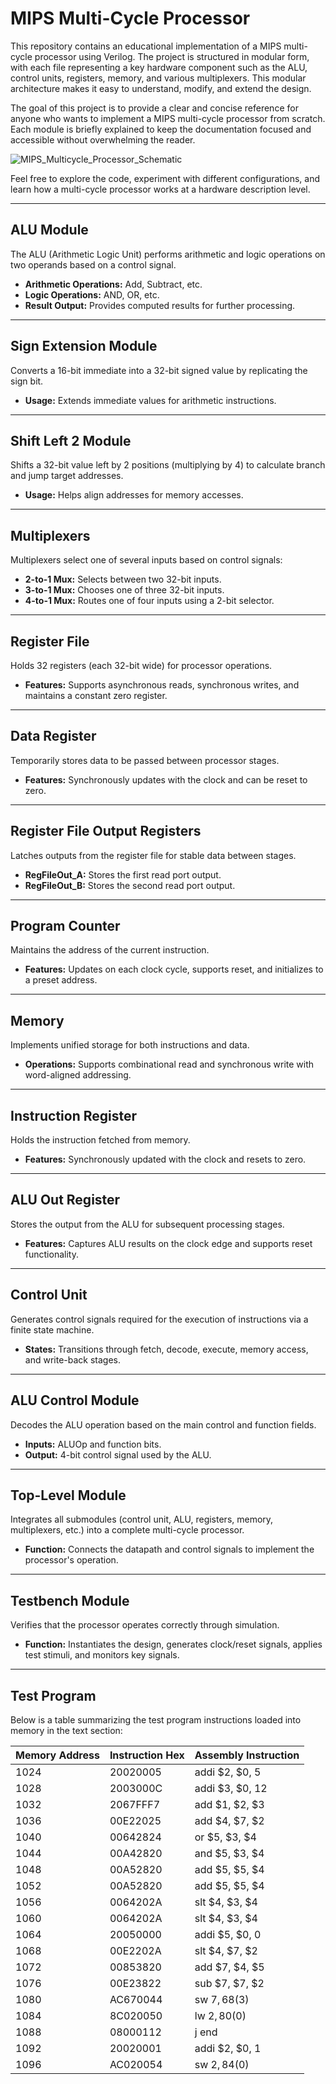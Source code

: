 # MIPS Multi-Cycle Processor

This repository contains an educational implementation of a MIPS multi-cycle processor using Verilog. The project is structured in modular form, with each file representing a key hardware component such as the ALU, control units, registers, memory, and various multiplexers. This modular architecture makes it easy to understand, modify, and extend the design.

The goal of this project is to provide a clear and concise reference for anyone who wants to implement a MIPS multi-cycle processor from scratch. Each module is briefly explained to keep the documentation focused and accessible without overwhelming the reader.

![MIPS_Multicycle_Processor_Schematic](https://github.com/user-attachments/assets/56d4d178-b7d8-49ef-8be7-21b03c928a29)

Feel free to explore the code, experiment with different configurations, and learn how a multi-cycle processor works at a hardware description level.

---

## ALU Module
The ALU (Arithmetic Logic Unit) performs arithmetic and logic operations on two operands based on a control signal.
- **Arithmetic Operations:** Add, Subtract, etc.
- **Logic Operations:** AND, OR, etc.
- **Result Output:** Provides computed results for further processing.

---

## Sign Extension Module
Converts a 16-bit immediate into a 32-bit signed value by replicating the sign bit.
- **Usage:** Extends immediate values for arithmetic instructions.

---

## Shift Left 2 Module
Shifts a 32-bit value left by 2 positions (multiplying by 4) to calculate branch and jump target addresses.
- **Usage:** Helps align addresses for memory accesses.

---

## Multiplexers
Multiplexers select one of several inputs based on control signals:
- **2-to-1 Mux:** Selects between two 32-bit inputs.
- **3-to-1 Mux:** Chooses one of three 32-bit inputs.
- **4-to-1 Mux:** Routes one of four inputs using a 2-bit selector.

---

## Register File
Holds 32 registers (each 32-bit wide) for processor operations.
- **Features:** Supports asynchronous reads, synchronous writes, and maintains a constant zero register.

---

## Data Register
Temporarily stores data to be passed between processor stages.
- **Features:** Synchronously updates with the clock and can be reset to zero.

---

## Register File Output Registers
Latches outputs from the register file for stable data between stages.
- **RegFileOut_A:** Stores the first read port output.
- **RegFileOut_B:** Stores the second read port output.

---

## Program Counter
Maintains the address of the current instruction.
- **Features:** Updates on each clock cycle, supports reset, and initializes to a preset address.

---

## Memory
Implements unified storage for both instructions and data.
- **Operations:** Supports combinational read and synchronous write with word-aligned addressing.

---

## Instruction Register
Holds the instruction fetched from memory.
- **Features:** Synchronously updated with the clock and resets to zero.

---

## ALU Out Register
Stores the output from the ALU for subsequent processing stages.
- **Features:** Captures ALU results on the clock edge and supports reset functionality.

---

## Control Unit
Generates control signals required for the execution of instructions via a finite state machine.
- **States:** Transitions through fetch, decode, execute, memory access, and write-back stages.

---

## ALU Control Module
Decodes the ALU operation based on the main control and function fields.
- **Inputs:** ALUOp and function bits.
- **Output:** 4-bit control signal used by the ALU.

---

## Top-Level Module
Integrates all submodules (control unit, ALU, registers, memory, multiplexers, etc.) into a complete multi-cycle processor.
- **Function:** Connects the datapath and control signals to implement the processor's operation.

---

## Testbench Module
Verifies that the processor operates correctly through simulation.
- **Function:** Instantiates the design, generates clock/reset signals, applies test stimuli, and monitors key signals.

---

## Test Program
Below is a table summarizing the test program instructions loaded into memory in the text section:

| Memory Address | Instruction Hex | Assembly Instruction   |
|----------------|-----------------|------------------------|
| 1024           | 20020005        | addi $2, $0, 5         |
| 1028           | 2003000C        | addi $3, $0, 12        |
| 1032           | 2067FFF7        | add $1, $2, $3         |
| 1036           | 00E22025        | add $4, $7, $2         |
| 1040           | 00642824        | or $5, $3, $4          |
| 1044           | 00A42820        | and $5, $3, $4         |
| 1048           | 00A52820        | add $5, $5, $4         |
| 1052           | 00A52820        | add $5, $5, $4         |
| 1056           | 0064202A        | slt $4, $3, $4         |
| 1060           | 0064202A        | slt $4, $3, $4         |
| 1064           | 20050000        | addi $5, $0, 0         |
| 1068           | 00E2202A        | slt $4, $7, $2         |
| 1072           | 00853820        | add $7, $4, $5         |
| 1076           | 00E23822        | sub $7, $7, $2         |
| 1080           | AC670044        | sw $7, 68($3)          |
| 1084           | 8C020050        | lw $2, 80($0)          |
| 1088           | 08000112        | j end                  |
| 1092           | 20020001        | addi $2, $0, 1         |
| 1096           | AC020054        | sw $2, 84($0)          |
